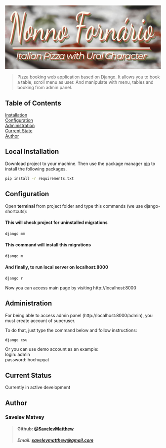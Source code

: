 ![# CachingDNS](./github/logo.png)
> Pizza booking web application based on Django. It allows you to book a table, scroll menu as user. And manipulate with menu, tables and booking from admin panel.

## Table of Contents
[Installation](#local-installation)\
[Configuration](#configuration)\
[Administration](#administration)\
[Current State](#current-status)\
[Author](#author)

## Local Installation
Download project to your machine.
Then use the package manager [pip](https://pip.pypa.io/en/stable/) to install the following packages.

```bash
pip install -r requirements.txt
```

## Configuration

Open **terminal** from project folder and type this commands (we use django-shortcuts):

#### This will check project for uninstalled migrations 
```bash
django mm
```
#### This command will install this migrations
```bash
django m
```

#### And finally, to run local server on **localhost:8000**
```bash
django r
```
Now you can access main page by visiting http://localhost:8000

## Administration
For being able to access admin panel (http://localhost:8000/admin), 
you must create account of superuser.

To do that, just type the command below and follow instructions:
```bash
django csu
```
Or you can use demo account as an example:\
login: admin\
password: hochupyat


## Current Status
Currently in active development

## Author
### Savelev Matvey
> #### Github: [@SavelevMatthew](https://github.com/SavelevMatthew)
> ##### Email: savelevmatthew@gmail.com

